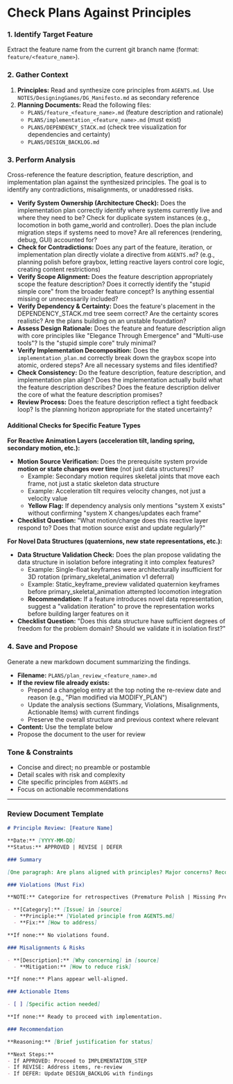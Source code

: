 # Check Plans Against Principles

### 1. Identify Target Feature

Extract the feature name from the current git branch name (format: `feature/<feature_name>`).

### 2. Gather Context

1.  **Principles:** Read and synthesize core principles from `AGENTS.md`. Use `NOTES/DesigningGames/DG_Manifesto.md` as secondary reference
2.  **Planning Documents:** Read the following files:
    *   `PLANS/feature_<feature_name>.md` (feature description and rationale)
    *   `PLANS/implementation_<feature_name>.md` (must exist)
    *   `PLANS/DEPENDENCY_STACK.md` (check tree visualization for dependencies and certainty)
    *   `PLANS/DESIGN_BACKLOG.md`

### 3. Perform Analysis

Cross-reference the feature description, feature description, and implementation plan against the synthesized principles. The goal is to identify any contradictions, misalignments, or unaddressed risks.

-   **Verify System Ownership (Architecture Check):** Does the implementation plan correctly identify where systems currently live and where they need to be? Check for duplicate system instances (e.g., locomotion in both game_world and controller). Does the plan include migration steps if systems need to move? Are all references (rendering, debug, GUI) accounted for?
-   **Check for Contradictions:** Does any part of the feature, iteration, or implementation plan directly violate a directive from `AGENTS.md`? (e.g., planning polish before graybox, letting reactive layers control core logic, creating content restrictions)
-   **Verify Scope Alignment:** Does the feature description appropriately scope the feature description? Does it correctly identify the "stupid simple core" from the broader feature concept? Is anything essential missing or unnecessarily included?
-   **Verify Dependency & Certainty:** Does the feature's placement in the DEPENDENCY_STACK.md tree seem correct? Are the certainty scores realistic? Are the plans building on an unstable foundation?
-   **Assess Design Rationale:** Does the feature and feature description align with core principles like "Elegance Through Emergence" and "Multi-use tools"? Is the "stupid simple core" truly minimal?
-   **Verify Implementation Decomposition:** Does the `implementation_plan.md` correctly break down the graybox scope into atomic, ordered steps? Are all necessary systems and files identified?
-   **Check Consistency:** Do the feature description, feature description, and implementation plan align? Does the implementation actually build what the feature description describes? Does the feature description deliver the core of what the feature description promises?
-   **Review Process:** Does the feature description reflect a tight feedback loop? Is the planning horizon appropriate for the stated uncertainty?

#### Additional Checks for Specific Feature Types

**For Reactive Animation Layers (acceleration tilt, landing spring, secondary motion, etc.):**
-   **Motion Source Verification:** Does the prerequisite system provide **motion or state changes over time** (not just data structures)?
    -   Example: Secondary motion requires skeletal joints that move each frame, not just a static skeleton data structure
    -   Example: Acceleration tilt requires velocity changes, not just a velocity value
    -   **Yellow Flag:** If dependency analysis only mentions "system X exists" without confirming "system X changes/updates each frame"
-   **Checklist Question:** "What motion/change does this reactive layer respond to? Does that motion source exist and update regularly?"

**For Novel Data Structures (quaternions, new state representations, etc.):**
-   **Data Structure Validation Check:** Does the plan propose validating the data structure in isolation before integrating it into complex features?
    -   Example: Single-float keyframes were architecturally insufficient for 3D rotation (primary_skeletal_animation v1 deferral)
    -   Example: Static_keyframe_preview validated quaternion keyframes before primary_skeletal_animation attempted locomotion integration
    -   **Recommendation:** If a feature introduces novel data representation, suggest a "validation iteration" to prove the representation works before building larger features on it
-   **Checklist Question:** "Does this data structure have sufficient degrees of freedom for the problem domain? Should we validate it in isolation first?"

### 4. Save and Propose

Generate a new markdown document summarizing the findings.

-   **Filename:** `PLANS/plan_review_<feature_name>.md`
-   **If the review file already exists:** 
    -   Prepend a changelog entry at the top noting the re-review date and reason (e.g., "Plan modified via MODIFY_PLAN")
    -   Update the analysis sections (Summary, Violations, Misalignments, Actionable Items) with current findings
    -   Preserve the overall structure and previous context where relevant
-   **Content:** Use the template below
-   Propose the document to the user for review

### Tone & Constraints

-   Concise and direct; no preamble or postamble
-   Detail scales with risk and complexity
-   Cite specific principles from `AGENTS.md`
-   Focus on actionable recommendations

---

### Review Document Template

```markdown
# Principle Review: [Feature Name]

**Date:** [YYYY-MM-DD]
**Status:** APPROVED | REVISE | DEFER

### Summary

[One paragraph: Are plans aligned with principles? Major concerns? Recommendation?]

### Violations (Must Fix)

**NOTE:** Categorize for retrospectives (Premature Polish | Missing Prerequisites | Scope Creep | Reactive Control | System Duplication | Other)

- **[Category]:** [Issue] in [source]
  - **Principle:** [Violated principle from AGENTS.md]
  - **Fix:** [How to address]

**If none:** No violations found.

### Misalignments & Risks

- **[Description]:** [Why concerning] in [source]
  - **Mitigation:** [How to reduce risk]

**If none:** Plans appear well-aligned.

### Actionable Items

- [ ] [Specific action needed]

**If none:** Ready to proceed with implementation.

### Recommendation

**Reasoning:** [Brief justification for status]

**Next Steps:**
- If APPROVED: Proceed to IMPLEMENTATION_STEP
- If REVISE: Address items, re-review
- If DEFER: Update DESIGN_BACKLOG with findings
```
